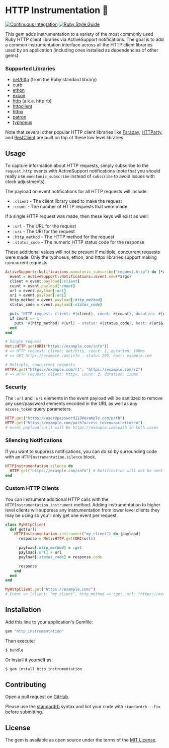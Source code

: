 # HTTP Instrumentation :construction:

[![Continuous Integration](https://github.com/bdurand/http_instrumentation/actions/workflows/continuous_integration.yml/badge.svg)](https://github.com/bdurand/http_instrumentation/actions/workflows/continuous_integration.yml)
[![Ruby Style Guide](https://img.shields.io/badge/code_style-standard-brightgreen.svg)](https://github.com/testdouble/standard)

This gem adds instrumentation to a variety of the most commonly used Ruby HTTP client libraries via ActiveSupport notifications. The goal is to add a common instrumentation interface across all the HTTP client libraries used by an application (including ones installed as dependencies of other gems).

### Supported Libraries

* [net/http](https://docs.ruby-lang.org/en/master/Net/HTTP.html) (from the Ruby standard library)
* [curb](https://github.com/taf2/curb)
* [ethon](https://github.com/typhoeus/ethon)
* [excon](https://github.com/excon/excon)
* [http](https://github.com/httprb/http) (a.k.a. http.rb)
* [httpclient](https://github.com/nahi/httpclient)
* [httpx](https://github.com/HoneyryderChuck/httpx)
* [patron](https://github.com/toland/patron)
* [typhoeus](https://github.com/typhoeus/typhoeus)

Note that several other popular HTTP client libraries like [Faraday](https://github.com/lostisland/faraday), [HTTParty](https://github.com/jnunemaker/httparty), and [RestClient](https://github.com/rest-client/rest-client) are built on top of these low level libraries.

## Usage

To capture information about HTTP requests, simply subscribe to the `request.http` events with ActiveSupport notifications (note that you should really use `monotonic_subscribe` instead of `subscribe` to avoid issues with clock adjustments).

The payload on event notifications for all HTTP requests will include:

* `:client` - The client library used to make the request
* `:count` - The number of HTTP requests that were made

If a single HTTP request was made, then these keys will exist as well:

* `:url` - The URL for the request
* `:uri` - The URI for the request
* `:http_method` - The HTTP method for the request
* `:status_code` - The numeric HTTP status code for the response

These additional values will not be present if multiple, concurrent requests were made. Only the typhoeus, ethon, and httpx libraries support making concurrent requests.

```ruby
ActiveSupport::Notifications.monotonic_subscribe("request.http") do |*args|
  event = ActiveSupport::Notifications::Event.new(*args)
  client = event.payload[:client]
  count = event.payload[:count]
  url = event.payload[:url]
  uri = event.payload[:uri]
  http_method = event.payload[:http_method]
  status_code = event.payload[:status_code]

  puts "HTTP request: client: #{client}, count: #{count}, duration: #{event.duration}ms"
  if count == 1
    puts "#{http_method} #{url} - status: #{status_code}, host: #{uri&.host}"
  end
end

# Single request
Net::HTTP.get(URI("https://example.com/info"))
# => HTTP request: client: net/http, count: 1, duration: 100ms
# => GET https://example.com/info - status 200, host: example.com

# Multiple, concurrent requests
HTTPX.get("https://example.com/r1", "https://example.com/r2")
# => HTTP request: client: httpx, count: 2, duration: 150ms
```

### Security

The `:url` and `:uri` elements in the event payload will be sanitized to remove any user/password elements encoded in the URL as well as any `access_token` query parameters.

```ruby
HTTP.get("https://user@password123@example.com/path")
HTTP.get("https://example.com/path?access_token=secrettoken")
# event.payload[:url] will be https://example.com/path in both cases
```

### Silencing Notifications

If you want to suppress notifications, you can do so by surrounding code with an `HTTPInstrumentation.silence` block.

```ruby
HTTPInstrumentation.silence do
  HTTP.get("https://example.com/info") # Notification will not be sent
end
```

### Custom HTTP Clients

You can instrument additional HTTP calls with the `HTTPInstrumentation.instrument` method. Adding instrumentation to higher level clients will suppress any instrumentation from lower level clients they may be using so you'll only get one event per request.

```ruby
class MyHttpClient
  def get(url)
    HTTPInstrumentation.instrument("my_client") do |payload|
      response = Net::HTTP.get(URI(url))

      payload[:http_method] = :get
      payload[:url] = url
      payload[:status_code] = response.code

      response
    end
  end
end

MyHttpClient.get("https://example.com/")
# Event => {client: "my_client", http_method => :get, url: "https://example.com/"}
```

## Installation

Add this line to your application's Gemfile:

```ruby
gem "http_instrumentation"
```

Then execute:
```bash
$ bundle
```

Or install it yourself as:
```bash
$ gem install http_instrumentation
```

## Contributing

Open a pull request on [GitHub](https://github.com/bdurand/http_instrumentation).

Please use the [standardrb](https://github.com/testdouble/standard) syntax and lint your code with `standardrb --fix` before submitting.

## License

The gem is available as open source under the terms of the [MIT License](https://opensource.org/licenses/MIT).